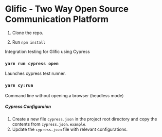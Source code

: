 # Glific - Two Way Open Source Communication Platform

1. Clone the repo.

2. Run `npm install`

Integration testing for Glific using Cypress

### `yarn run cypress open`

Launches cypress test runner. <br />

### `yarn cy:run`

Command line without opening a browser (headless mode)

##### Cypress Configuraion

1. Create a new file `cypress.json` in the project root directory and copy the contents from `cypress.json.example`.
2. Update the `cypress.json` file with relevant configurations.
